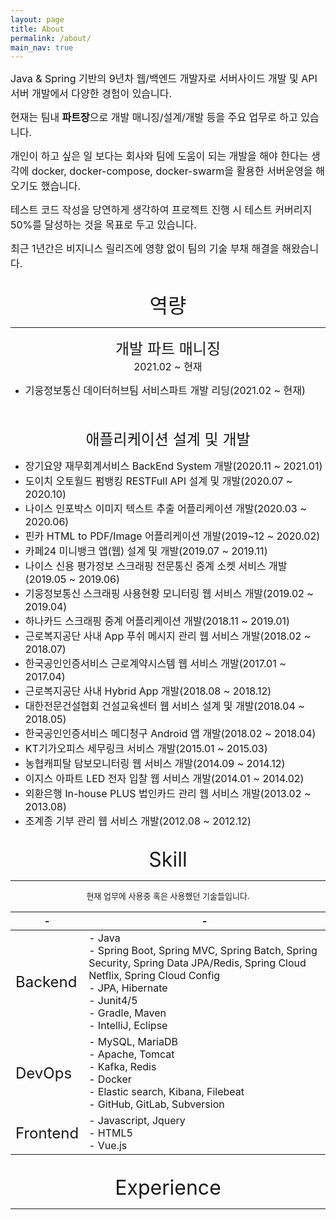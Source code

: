 ```yaml
---
layout: page
title: About
permalink: /about/
main_nav: true
---
```

<font size="3">
Java & Spring 기반의 9년차 웹/백엔드 개발자로 서버사이드 개발 및 API 서버 개발에서
다양한 경험이 있습니다.</font>
<br/>

<font size="3">현재는 팀내 <b>파트장</b>으로 개발 매니징/설계/개발 등을 주요 업무로 하고 있습니다.</font>
<br/>

<font size="3">개인이 하고 싶은 일 보다는 회사와 팀에 도움이 되는 개발을 해야 한다는 생각에 
docker, docker-compose, docker-swarm을 활용한 서버운영을 해오기도 했습니다. </font>
<br/>

<font size="3">테스트 코드 작성을 당연하게 생각하여 프로젝트 진행 시 테스트 커버리지 50%를 달성하는 것을 목표로 두고 있습니다.</font>
<br/>

<font size="3">최근 1년간은 비지니스 릴리즈에 영향 없이 팀의 기술 부채 해결을 해왔습니다.</font>


<br/>

<center><font size="6">역량</font></center>
<hr/>

<center><font size="5">개발 파트 매니징</font></center>
<center><font size="3">2021.02 ~ 현재</font></center>

+ <font size="3">기웅정보통신 데이터허브팀 서비스파트 개발 리딩(2021.02 ~ 현재)</font>

<br/>
<br/>

<center><font size="5">애플리케이션 설계 및 개발</font></center>

+ <font size="3">장기요양 재무회계서비스 BackEnd System 개발(2020.11 ~ 2021.01)</font>
+ <font size="3">도이치 오토월드 펌뱅킹 RESTFull API 설계 및 개발(2020.07 ~ 2020.10)</font>
+ <font size="3">나이스 인포박스 이미지 텍스트 추출 어플리케이션 개발(2020.03 ~ 2020.06)</font>
+ <font size="3">핀카 HTML to PDF/Image 어플리케이션 개발(2019~12 ~ 2020.02)</font>
+ <font size="3">카페24 미니뱅크 앱(웹) 설계 및 개발(2019.07 ~ 2019.11)</font>
+ <font size="3">나이스 신용 평가정보 스크래핑 전문통신 중계 소켓 서비스 개발(2019.05 ~ 2019.06)</font>
+ <font size="3">기웅정보통신 스크래핑 사용현황 모니터링 웹 서비스 개발(2019.02 ~ 2019.04)</font>
+ <font size="3">하나카드 스크래핑 중계 어플리케이션 개발(2018.11 ~ 2019.01)</font>
+ <font size="3">근로복지공단 사내 App 푸쉬 메시지 관리 웹 서비스 개발(2018.02 ~ 2018.07)</font>
+ <font size="3">한국공인인증서비스 근로계약시스템 웹 서비스 개발(2017.01 ~ 2017.04)</font>
+ <font size="3">근로복지공단 사내 Hybrid App 개발(2018.08 ~ 2018.12)</font>
+ <font size="3">대한전문건설협회 건설교육센터 웹 서비스 설계 및 개발(2018.04 ~ 2018.05)</font>
+ <font size="3">한국공인인증서비스 메디청구 Android 앱 개발(2018.02 ~ 2018.04)</font>
+ <font size="3">KT기가오피스 세무링크 서비스 개발(2015.01 ~ 2015.03)</font>
+ <font size="3">농협캐피탈 담보모니터링 웹 서비스 개발(2014.09 ~ 2014.12)</font>
+ <font size="3">이지스 아파트 LED 전자 입찰 웹 서비스 개발(2014.01 ~ 2014.02)</font>
+ <font size="3">외환은행 In-house PLUS 법인카드 관리 웹 서비스 개발(2013.02 ~ 2013.08)</font>
+ <font size="3">조계종 기부 관리 웹 서비스 개발(2012.08 ~ 2012.12)</font>

<br/>

<center><font size="6">Skill</font></center>
<hr/>

<center><font size="2">현재 업무에 사용중 혹은 사용했던 기술들입니다.</font></center>

|-|-|
|---|---|
|<font size="5">Backend</font>| <font size="3">- Java<br/>- Spring Boot, Spring MVC, Spring Batch, Spring Security, Spring Data JPA/Redis, Spring Cloud Netflix, Spring Cloud Config<br/>- JPA, Hibernate<br/>- Junit4/5<br/>- Gradle, Maven<br/>- IntelliJ, Eclipse</font> |
|<font size="5">DevOps</font>| <font size="3">- MySQL, MariaDB<br/>- Apache, Tomcat<br/>- Kafka, Redis<br/>- Docker<br/>- Elastic search, Kibana, Filebeat<br/>- GitHub, GitLab, Subversion</font> |
|<font size="5">Frontend</font>| <font size="3">- Javascript, Jquery<br/> - HTML5<br/>- Vue.js</font> |

<br/>

<center><font size="6">Experience</font></center>
<hr/>
